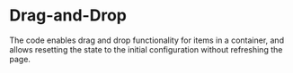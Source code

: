 # Drag-and-Drop
The code enables drag and drop functionality for items in a container, and allows resetting the state to the initial configuration without refreshing the page.
